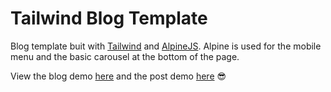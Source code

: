 # Tailwind Blog Template

Blog template buit with [Tailwind](https://tailwindcss.com/) and [AlpineJS](https://github.com/alpinejs/alpine). 
Alpine is used for the mobile menu and the basic carousel at the bottom of the page.

View the blog demo [here](https://tailwind-blog-template.alanmaccormack.com) and the post demo [here](https://tailwind-blog-template.alanmaccormack.com/post.html) 😎